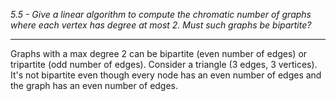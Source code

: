 *5.5 - Give a linear algorithm to compute the chromatic number of graphs where each vertex has degree at most 2. Must such graphs be bipartite?*
***
Graphs with a max degree 2 can be bipartite (even number of edges) or tripartite (odd number of edges). Consider a triangle (3 edges, 3 vertices). It's not bipartite even though every node has an even number of edges and the graph has an even number of edges.
